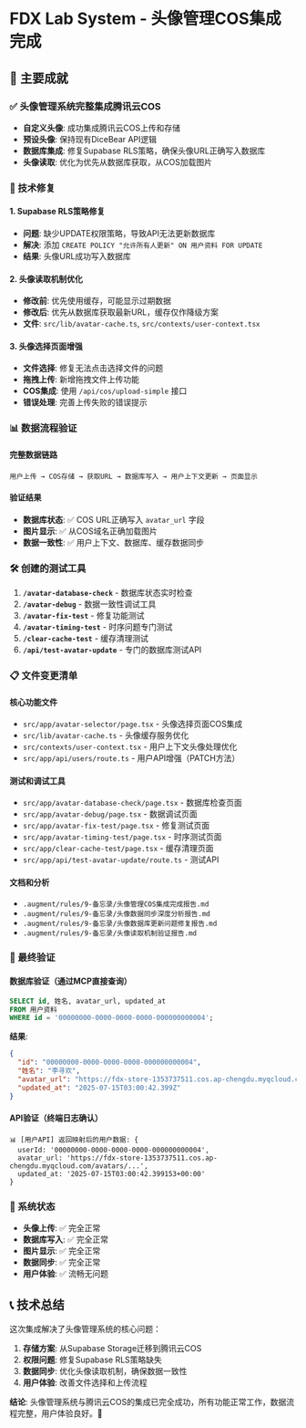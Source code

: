 # FDX Lab System - 头像管理COS集成完成

## 🎯 主要成就

### ✅ 头像管理系统完整集成腾讯云COS
- **自定义头像**: 成功集成腾讯云COS上传和存储
- **预设头像**: 保持现有DiceBear API逻辑
- **数据库集成**: 修复Supabase RLS策略，确保头像URL正确写入数据库
- **头像读取**: 优化为优先从数据库获取，从COS加载图片

### 🔧 技术修复

#### 1. Supabase RLS策略修复
- **问题**: 缺少UPDATE权限策略，导致API无法更新数据库
- **解决**: 添加 `CREATE POLICY "允许所有人更新" ON 用户资料 FOR UPDATE`
- **结果**: 头像URL成功写入数据库

#### 2. 头像读取机制优化
- **修改前**: 优先使用缓存，可能显示过期数据
- **修改后**: 优先从数据库获取最新URL，缓存仅作降级方案
- **文件**: `src/lib/avatar-cache.ts`, `src/contexts/user-context.tsx`

#### 3. 头像选择页面增强
- **文件选择**: 修复无法点击选择文件的问题
- **拖拽上传**: 新增拖拽文件上传功能
- **COS集成**: 使用 `/api/cos/upload-simple` 接口
- **错误处理**: 完善上传失败的错误提示

### 📊 数据流程验证

#### 完整数据链路
```
用户上传 → COS存储 → 获取URL → 数据库写入 → 用户上下文更新 → 页面显示
```

#### 验证结果
- **数据库状态**: ✅ COS URL正确写入 `avatar_url` 字段
- **图片显示**: ✅ 从COS域名正确加载图片
- **数据一致性**: ✅ 用户上下文、数据库、缓存数据同步

### 🛠️ 创建的测试工具

1. **`/avatar-database-check`** - 数据库状态实时检查
2. **`/avatar-debug`** - 数据一致性调试工具
3. **`/avatar-fix-test`** - 修复功能测试
4. **`/avatar-timing-test`** - 时序问题专门测试
5. **`/clear-cache-test`** - 缓存清理测试
6. **`/api/test-avatar-update`** - 专门的数据库测试API

### 📋 文件变更清单

#### 核心功能文件
- `src/app/avatar-selector/page.tsx` - 头像选择页面COS集成
- `src/lib/avatar-cache.ts` - 头像缓存服务优化
- `src/contexts/user-context.tsx` - 用户上下文头像处理优化
- `src/app/api/users/route.ts` - 用户API增强（PATCH方法）

#### 测试和调试工具
- `src/app/avatar-database-check/page.tsx` - 数据库检查页面
- `src/app/avatar-debug/page.tsx` - 数据调试页面
- `src/app/avatar-fix-test/page.tsx` - 修复测试页面
- `src/app/avatar-timing-test/page.tsx` - 时序测试页面
- `src/app/clear-cache-test/page.tsx` - 缓存清理页面
- `src/app/api/test-avatar-update/route.ts` - 测试API

#### 文档和分析
- `.augment/rules/9-备忘录/头像管理COS集成完成报告.md`
- `.augment/rules/9-备忘录/头像数据同步深度分析报告.md`
- `.augment/rules/9-备忘录/头像数据库更新问题修复报告.md`
- `.augment/rules/9-备忘录/头像读取机制验证报告.md`

### 🎉 最终验证

#### 数据库验证（通过MCP直接查询）
```sql
SELECT id, 姓名, avatar_url, updated_at 
FROM 用户资料 
WHERE id = '00000000-0000-0000-0000-000000000004';
```

**结果**:
```json
{
  "id": "00000000-0000-0000-0000-000000000004",
  "姓名": "李寻欢",
  "avatar_url": "https://fdx-store-1353737511.cos.ap-chengdu.myqcloud.com/avatars/00000000-0000-0000-0000-000000000004/1752548438910.png",
  "updated_at": "2025-07-15T03:00:42.399Z"
}
```

#### API验证（终端日志确认）
```
📊 [用户API] 返回映射后的用户数据: {
  userId: '00000000-0000-0000-0000-000000000004',
  avatar_url: 'https://fdx-store-1353737511.cos.ap-chengdu.myqcloud.com/avatars/...',
  updated_at: '2025-07-15T03:00:42.399153+00:00'
}
```

### 🚀 系统状态

- **头像上传**: ✅ 完全正常
- **数据库写入**: ✅ 完全正常  
- **图片显示**: ✅ 完全正常
- **数据同步**: ✅ 完全正常
- **用户体验**: ✅ 流畅无问题

## 📞 技术总结

这次集成解决了头像管理系统的核心问题：

1. **存储方案**: 从Supabase Storage迁移到腾讯云COS
2. **权限问题**: 修复Supabase RLS策略缺失
3. **数据同步**: 优化头像读取机制，确保数据一致性
4. **用户体验**: 改善文件选择和上传流程

**结论**: 头像管理系统与腾讯云COS的集成已完全成功，所有功能正常工作，数据流程完整，用户体验良好。🎉